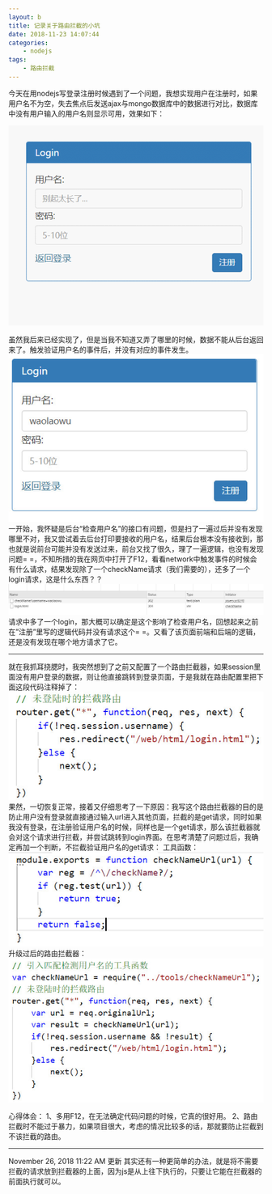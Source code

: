 ```yaml
---
layout: b
title: 记录关于路由拦截的小坑
date: 2018-11-23 14:07:44
categories:
	- nodejs
tags:
	- 路由拦截
---
```


今天在用nodejs写登录注册时候遇到了一个问题，我想实现用户在注册时，如果用户名不为空，失去焦点后发送ajax与mongo数据库中的数据进行对比，数据库中没有用户输入的用户名则显示可用，效果如下：

![需求动图](记录关于路由拦截的小坑/GIF.gif)
<!-- more -->
虽然我后来已经实现了，但是当我不知道又弄了哪里的时候，数据不能从后台返回来了。触发验证用户名的事件后，并没有对应的事件发生。
![问题图](记录关于路由拦截的小坑/1.jpg)
一开始，我怀疑是后台“检查用户名”的接口有问题，但是扫了一遍过后并没有发现哪里不对，我又尝试着去后台打印要接收的用户名，结果后台根本没有接收到，那也就是说前台可能并没有发送过来，前台又找了很久，理了一遍逻辑，也没有发现问题= =，不知所措的我在网页中打开了F12，看看network中触发事件的时候会有什么请求，结果发现除了一个checkName请求（我们需要的），还多了一个login请求，这是什么东西？？
![问题图](记录关于路由拦截的小坑/2.jpg)
请求中多了一个login，那大概可以确定是这个影响了检查用户名，回想起来之前在”注册”里写的逻辑代码并没有请求这个= =。又看了该页面前端和后端的逻辑，还是没有发现在哪个地方请求了它。
________________________________________________________
就在我抓耳挠腮时，我突然想到了之前又配置了一个路由拦截器，如果session里面没有用户登录的数据，则让他直接跳转到登录页面，于是我就在路由配置里把下面这段代码注释掉了：
![问题图](记录关于路由拦截的小坑/3.jpg)
果然，一切恢复正常，接着又仔细思考了一下原因：我写这个路由拦截器的目的是防止用户没有登录就直接通过输入url进入其他页面，拦截的是get请求，同时如果我没有登录，在注册验证用户名的时候，同样也是一个get请求，那么该拦截器就会对这个请求进行拦截，并尝试跳转到login界面。在思考清楚了问题过后，我确定再加一个判断，不拦截验证用户名的get请求：
工具函数：
![解决图](记录关于路由拦截的小坑/4.jpg)
升级过后的路由拦截器：
![解决图](记录关于路由拦截的小坑/5.jpg)

心得体会：
1、多用F12，在无法确定代码问题的时候，它真的很好用。
2、路由拦截时不能过于暴力，如果项目很大，考虑的情况比较多的话，那就要防止拦截到不该拦截的路由。
_ _ _
November 26, 2018 11:22 AM	更新
其实还有一种更简单的办法，就是将不需要拦截的请求放到拦截器的上面，因为js是从上往下执行的，只要让它能在拦截器的前面执行就可以。